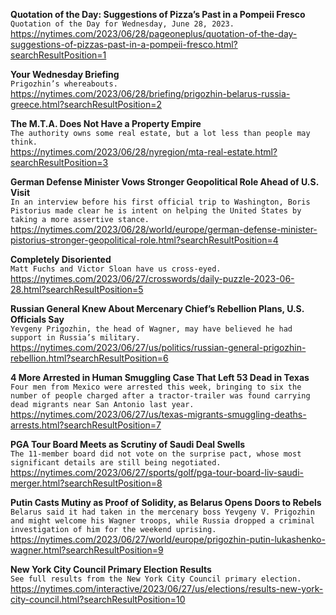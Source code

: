 **Quotation of the Day: Suggestions of Pizza’s Past in a Pompeii Fresco**\
`Quotation of the Day for Wednesday, June 28, 2023.`\
https://nytimes.com/2023/06/28/pageoneplus/quotation-of-the-day-suggestions-of-pizzas-past-in-a-pompeii-fresco.html?searchResultPosition=1

**Your Wednesday Briefing**\
`Prigozhin’s whereabouts.`\
https://nytimes.com/2023/06/28/briefing/prigozhin-belarus-russia-greece.html?searchResultPosition=2

**The M.T.A. Does Not Have a Property Empire**\
`The authority owns some real estate, but a lot less than people may think.`\
https://nytimes.com/2023/06/28/nyregion/mta-real-estate.html?searchResultPosition=3

**German Defense Minister Vows Stronger Geopolitical Role Ahead of U.S. Visit**\
`In an interview before his first official trip to Washington, Boris Pistorius made clear he is intent on helping the United States by taking a more assertive stance.`\
https://nytimes.com/2023/06/28/world/europe/german-defense-minister-pistorius-stronger-geopolitical-role.html?searchResultPosition=4

**Completely Disoriented**\
`Matt Fuchs and Victor Sloan have us cross-eyed.`\
https://nytimes.com/2023/06/27/crosswords/daily-puzzle-2023-06-28.html?searchResultPosition=5

**Russian General Knew About Mercenary Chief’s Rebellion Plans, U.S. Officials Say**\
`Yevgeny Prigozhin, the head of Wagner, may have believed he had support in Russia’s military.`\
https://nytimes.com/2023/06/27/us/politics/russian-general-prigozhin-rebellion.html?searchResultPosition=6

**4 More Arrested in Human Smuggling Case That Left 53 Dead in Texas**\
`Four men from Mexico were arrested this week, bringing to six the number of people charged after a tractor-trailer was found carrying dead migrants near San Antonio last year.`\
https://nytimes.com/2023/06/27/us/texas-migrants-smuggling-deaths-arrests.html?searchResultPosition=7

**PGA Tour Board Meets as Scrutiny of Saudi Deal Swells**\
`The 11-member board did not vote on the surprise pact, whose most significant details are still being negotiated.`\
https://nytimes.com/2023/06/27/sports/golf/pga-tour-board-liv-saudi-merger.html?searchResultPosition=8

**Putin Casts Mutiny as Proof of Solidity, as Belarus Opens Doors to Rebels**\
`Belarus said it had taken in the mercenary boss Yevgeny V. Prigozhin and might welcome his Wagner troops, while Russia dropped a criminal investigation of him for the weekend uprising.`\
https://nytimes.com/2023/06/27/world/europe/prigozhin-putin-lukashenko-wagner.html?searchResultPosition=9

**New York City Council Primary Election Results**\
`See full results from the New York City Council primary election.`\
https://nytimes.com/interactive/2023/06/27/us/elections/results-new-york-city-council.html?searchResultPosition=10

